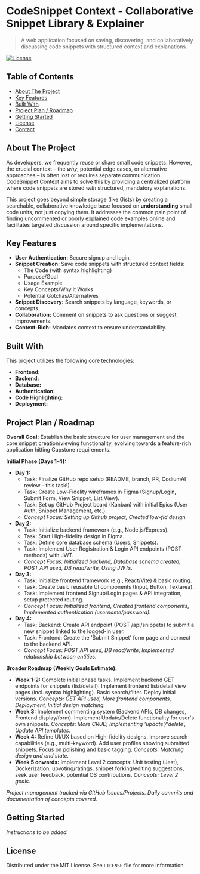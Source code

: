 # CodeSnippet Context - Collaborative Snippet Library & Explainer

> A web application focused on saving, discovering, and collaboratively discussing code snippets with structured context and explanations.

[![License](https://img.shields.io/badge/License-MIT-blue.svg)](#license)

## Table of Contents

- [About The Project](#about-the-project)
- [Key Features](#key-features)
- [Built With](#built-with)
- [Project Plan / Roadmap](#project-plan--roadmap)
- [Getting Started](#getting-started)
- [License](#license)
- [Contact](#contact)

## About The Project

As developers, we frequently reuse or share small code snippets. However, the crucial context – the _why_, potential edge cases, or alternative approaches – is often lost or requires separate communication. CodeSnippet Context aims to solve this by providing a centralized platform where code snippets are stored _with_ structured, mandatory explanations.

This project goes beyond simple storage (like Gists) by creating a searchable, collaborative knowledge base focused on **understanding** small code units, not just copying them. It addresses the common pain point of finding uncommented or poorly explained code examples online and facilitates targeted discussion around specific implementations.

## Key Features

- **User Authentication:** Secure signup and login.
- **Snippet Creation:** Save code snippets with structured context fields:
  - The Code (with syntax highlighting)
  - Purpose/Goal
  - Usage Example
  - Key Concepts/Why it Works
  - Potential Gotchas/Alternatives
- **Snippet Discovery:** Search snippets by language, keywords, or concepts.
- **Collaboration:** Comment on snippets to ask questions or suggest improvements.
- **Context-Rich:** Mandates context to ensure understandability.

## Built With

This project utilizes the following core technologies:

- **Frontend:** <!-- TODO: e.g., React, Vite, CSS -->
- **Backend:** <!-- TODO: e.g., Node.js, Express -->
- **Database:** <!-- TODO: e.g., PostgreSQL, MongoDB -->
- **Authentication:** <!-- TODO: e.g., JWT, Passport.js -->
- **Code Highlighting:** <!-- TODO: e.g., Prism.js, Highlight.js -->
- **Deployment:** <!-- TODO: e.g., Vercel, Render, AWS -->

## Project Plan / Roadmap

**Overall Goal:** Establish the basic structure for user management and the core snippet creation/viewing functionality, evolving towards a feature-rich application hitting Capstone requirements.

**Initial Phase (Days 1-4):**

- **Day 1:**
  - Task: Finalize GitHub repo setup (README, branch, PR, CodiumAI review - this task!).
  - Task: Create Low-Fidelity wireframes in Figma (Signup/Login, Submit Form, View Snippet, List View).
  - Task: Set up GitHub Project board (Kanban) with initial Epics (User Auth, Snippet Management, etc.).
  - _Concept Focus: Setting up Github project, Created low-fid design._
- **Day 2:**
  - Task: Initialize backend framework (e.g., Node.js/Express).
  - Task: Start High-fidelity design in Figma.
  - Task: Define core database schema (Users, Snippets).
  - Task: Implement User Registration & Login API endpoints (POST methods) with JWT.
  - _Concept Focus: Initialized backend, Database schema created, POST API used, DB read/write, Using JWTs._
- **Day 3:**
  - Task: Initialize frontend framework (e.g., React/Vite) & basic routing.
  - Task: Create basic reusable UI components (Input, Button, Textarea).
  - Task: Implement frontend Signup/Login pages & API integration, setup protected routing.
  - _Concept Focus: Initialized frontend, Created frontend components, Implemented authentication (username/password)._
- **Day 4:**
  - Task: Backend: Create API endpoint (POST /api/snippets) to submit a new snippet linked to the logged-in user.
  - Task: Frontend: Create the 'Submit Snippet' form page and connect to the backend API.
  - _Concept Focus: POST API used, DB read/write, Implemented relationship between entities._

**Broader Roadmap (Weekly Goals Estimate):**

- **Week 1-2:** Complete initial phase tasks. Implement backend GET endpoints for snippets (list/detail). Implement frontend list/detail view pages (incl. syntax highlighting). Basic search/filter. Deploy initial versions. _Concepts: GET API used, More frontend components, Deployment, Initial design matching._
- **Week 3:** Implement commenting system (Backend APIs, DB changes, Frontend display/form). Implement Update/Delete functionality for user's own snippets. _Concepts: More CRUD, Implementing 'update'/'delete', Update API templates._
- **Week 4:** Refine UI/UX based on High-fidelity designs. Improve search capabilities (e.g., multi-keyword). Add user profiles showing submitted snippets. Focus on polishing and basic tagging. _Concepts: Matching design and end state._
- **Week 5 onwards:** Implement Level 2 concepts: Unit testing (Jest), Dockerization, upvoting/ratings, snippet forking/editing suggestions, seek user feedback, potential OS contributions. _Concepts: Level 2 goals._

_Project management tracked via GitHub Issues/Projects. Daily commits and documentation of concepts covered._

## Getting Started

_Instructions to be added._

## License

Distributed under the MIT License. See `LICENSE` file for more information.
